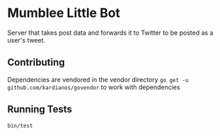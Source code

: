 # Mumblee Little Bot
Server that takes post data and forwards it to Twitter to be posted as a user's tweet.

## Contributing
Dependencies are vendored in the vendor directory
`go get -u github.com/kardianos/govendor` to work with dependencies

## Running Tests
`bin/test`
